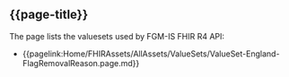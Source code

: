 ## {{page-title}}

The page lists the valuesets used by FGM-IS FHIR R4 API:

- {{pagelink:Home/FHIRAssets/AllAssets/ValueSets/ValueSet-England-FlagRemovalReason.page.md}}